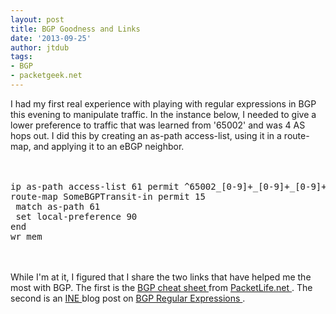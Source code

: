 ```yaml
---
layout: post
title: BGP Goodness and Links
date: '2013-09-25'
author: jtdub
tags:
- BGP
- packetgeek.net
---
```


I had my first real experience with playing with regular expressions in BGP this evening to manipulate traffic. In the instance below, I needed to give a lower preference to traffic that was learned from '65002' and was 4 AS hops out. I did this by creating an as-path access-list, using it in a route-map, and applying it to an eBGP neighbor.
<br/>
<br/>
<br/>
<pre class="lang:default decode:true">ip as-path access-list 61 permit ^65002_[0-9]+_[0-9]+_[0-9]+$<br/>route-map SomeBGPTransit-in permit 15<br/> match as-path 61<br/> set local-preference 90<br/>end<br/>wr mem</pre>
<br/>
<br/>
While I'm at it, I figured that I share the two links that have helped me the most with BGP. The first is the
<a href="http://media.packetlife.net/media/library/1/BGP.pdf" target="_blank" title="BGP Cheat Sheet">
 BGP cheat sheet
</a>
from
<a href="http://packetlife.net" target="_blank" title="packetlife.net">
 PacketLife.net
</a>
. The second is an
<a href="http://www.ine.com/" target="_blank">
 INE
</a>
blog post on
<a href="http://blog.ine.com/2008/01/06/understanding-bgp-regular-expressions/" target="_blank">
 BGP Regular Expressions
</a>
.

